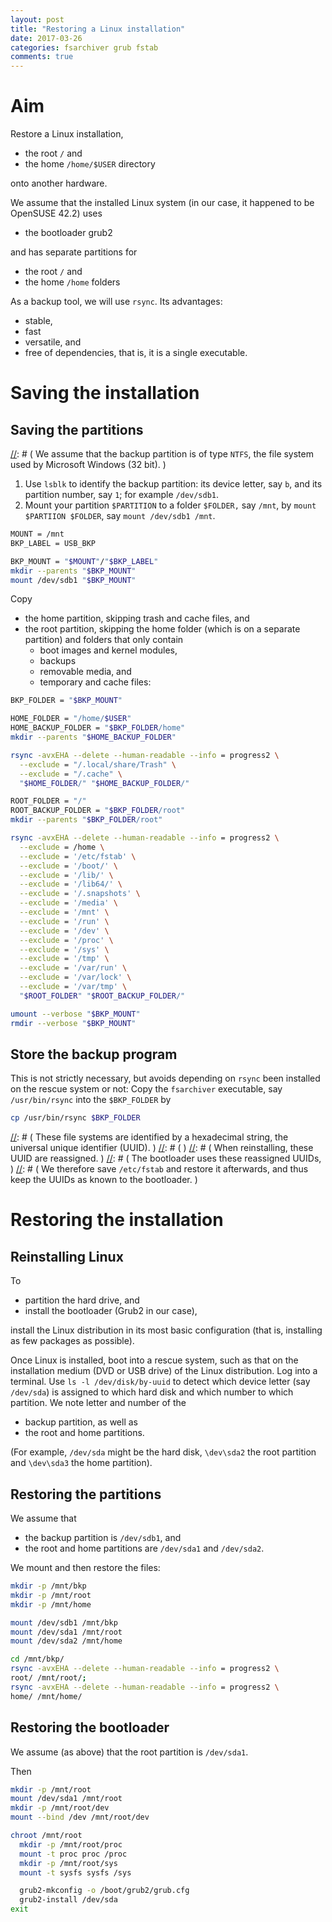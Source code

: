 ```yaml
---
layout: post
title: "Restoring a Linux installation"
date: 2017-03-26
categories: fsarchiver grub fstab
comments: true
---
```


# Aim

Restore a Linux installation,

- the root `/` and
- the home `/home/$USER` directory

onto another hardware.

We assume that the installed Linux system (in our case, it happened to be OpenSUSE 42.2) uses

- the bootloader grub2

and has separate partitions for

- the root `/` and
- the home `/home` folders


As a backup tool, we will use `rsync`.
Its advantages:

- stable,
- fast
- versatile, and
- free of dependencies, that is, it is a single executable.

# Saving the installation

## Saving the partitions

[//]: # ( We assume that the backup partition is of type `NTFS`, the file system used by Microsoft Windows (32 bit). )

1. Use `lsblk` to identify the backup partition: its device letter, say `b`, and its partition number, say `1`; for example `/dev/sdb1`.
0. Mount your partition `$PARTITION` to a folder `$FOLDER,` say `/mnt`, by `mount $PARTIION $FOLDER`, say `mount /dev/sdb1 /mnt`.

[//]: # ( To save our data, we choose `backup` as name of the folder in our backup partition: )

```sh
MOUNT = /mnt
BKP_LABEL = USB_BKP

BKP_MOUNT = "$MOUNT"/"$BKP_LABEL"
mkdir --parents "$BKP_MOUNT"
mount /dev/sdb1 "$BKP_MOUNT"
```

Copy

- the home partition, skipping trash and cache files, and
- the root partition, skipping the home folder (which is on a separate partition) and folders that only contain
  - boot images and kernel modules,
  - backups
  - removable media, and
  - temporary and cache files:

```sh
BKP_FOLDER = "$BKP_MOUNT"

HOME_FOLDER = "/home/$USER"
HOME_BACKUP_FOLDER = "$BKP_FOLDER/home"
mkdir --parents "$HOME_BACKUP_FOLDER"

rsync -avxEHA --delete --human-readable --info = progress2 \
  --exclude = "/.local/share/Trash" \
  --exclude = "/.cache" \
  "$HOME_FOLDER/" "$HOME_BACKUP_FOLDER/"

ROOT_FOLDER = "/"
ROOT_BACKUP_FOLDER = "$BKP_FOLDER/root"
mkdir --parents "$BKP_FOLDER/root"

rsync -avxEHA --delete --human-readable --info = progress2 \
  --exclude = /home \
  --exclude = '/etc/fstab' \
  --exclude = '/boot/' \
  --exclude = '/lib/' \
  --exclude = '/lib64/' \
  --exclude = '/.snapshots' \
  --exclude = '/media' \
  --exclude = '/mnt' \
  --exclude = '/run' \
  --exclude = '/dev' \
  --exclude = '/proc' \
  --exclude = '/sys' \
  --exclude = '/tmp' \
  --exclude = '/var/run' \
  --exclude = '/var/lock' \
  --exclude = '/var/tmp' \
  "$ROOT_FOLDER" "$ROOT_BACKUP_FOLDER/"

umount --verbose "$BKP_MOUNT"
rmdir --verbose "$BKP_MOUNT"
```

## Store the backup program

This is not strictly necessary, but avoids depending on `rsync` been installed on the rescue system or not:
Copy the `fsarchiver` executable, say `/usr/bin/rsync` into the `$BKP_FOLDER` by

```sh
cp /usr/bin/rsync $BKP_FOLDER
```

[//]: # ( ## Save the file-system table )
[//]: # (  )
[//]: # ( This is not strictly necessary, but avoids editing manually certain IDs in the file-system table file `/etc/fstab` after restoring the root partition: )
[//]: # ( Copy it into the `$BKP_FOLDER` by )
[//]: # ( ```sh )
[//]: # ( mkdir -p $BKP_FOLDER/etc )
[//]: # ( cp /etc/fstab $BKP_FOLDER/etc/fstab )
[//]: # ( ``` )
[//]: # (  )
[//]: # ( To explain: )
[//]: # ( The file `/etc/fstab` mounts file systems, partitions, to directories, for example the root partition `/dev/sda1` to `/` and the home partition `/dev/sda2` to `/home`. )
[//]: # ( These file systems are identified by a hexadecimal string, the universal unique identifier (UUID). )
[//]: # (  )
[//]: # ( When reinstalling, these UUID are reassigned. )
[//]: # ( The bootloader uses these reassigned UUIDs, )
[//]: # ( We therefore save `/etc/fstab` and restore it afterwards, and thus keep the UUIDs as known to the bootloader. )

# Restoring the installation

## Reinstalling Linux

To

- partition the hard drive, and
- install the bootloader (Grub2 in our case),

install the Linux distribution in its most basic configuration (that is, installing as few packages as possible).

Once Linux is installed, boot into a rescue system, such as that on the installation medium (DVD or USB drive) of the Linux distribution.
Log into a terminal.
Use `ls -l /dev/disk/by-uuid` to detect which device letter (say `/dev/sda`) is assigned to which hard disk and which number to which partition.
We note letter and number of the

- backup partition, as well as
- the root and home partitions.

(For example, `/dev/sda` might be the hard disk, `\dev\sda2` the root partition and `\dev\sda3` the home partition).

## Restoring the partitions

We assume that

- the backup partition is `/dev/sdb1`, and
- the root and home partitions are `/dev/sda1` and `/dev/sda2`.

We mount and then restore the files:

```sh
mkdir -p /mnt/bkp
mkdir -p /mnt/root
mkdir -p /mnt/home

mount /dev/sdb1 /mnt/bkp
mount /dev/sda1 /mnt/root
mount /dev/sda2 /mnt/home

cd /mnt/bkp/
rsync -avxEHA --delete --human-readable --info = progress2 \
root/ /mnt/root/;
rsync -avxEHA --delete --human-readable --info = progress2 \
home/ /mnt/home/
```

## Restoring the bootloader

We assume (as above) that the root partition is `/dev/sda1`.

Then

```sh
mkdir -p /mnt/root
mount /dev/sda1 /mnt/root
mkdir -p /mnt/root/dev
mount --bind /dev /mnt/root/dev

chroot /mnt/root
  mkdir -p /mnt/root/proc
  mount -t proc proc /proc
  mkdir -p /mnt/root/sys
  mount -t sysfs sysfs /sys

  grub2-mkconfig -o /boot/grub2/grub.cfg
  grub2-install /dev/sda
exit

```

[//]: # ( ## Restoring /etc/fstab )
[//]: # (  )
[//]: # ( Either )
[//]: # (  )
[//]: # ( - you saved `/etc/fstab` before restoring the partitions, then copy it to `/etc/fstab` by )
[//]: # (  )
[//]: # ( ```sh )
[//]: # ( mkdir -p /mnt/bkp; )
[//]: # ( mkdir -p /mnt/root )
[//]: # ( mount /dev/sdb1 /mnt/bkp; )
[//]: # ( mount /dev/sda1 /mnt/root )
[//]: # ( cp /mnt/bkp/etc/fstab /mnt/root/etc/fstab )
[//]: # ( ``` )
[//]: # ( or )
[//]: # (  )
[//]: # ( - otherwise, use `ls -l /dev/disk/by-uuid` to update the UUID entries in `/etc/fstab` accordingly, say by `vim /etc/fstab`. )
[//]: # (  )
